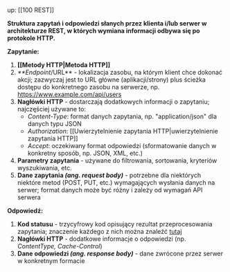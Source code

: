 up: [[100 REST]]

**Struktura zapytań i odpowiedzi słanych przez klienta i/lub serwer w architekturze REST, w których wymiana informacji odbywa się po protokole HTTP.**

**Zapytanie:**
1. **[[Metody HTTP|Metoda HTTP]]**
2. _**Endpoint_/URL** - lokalizacja zasobu, na którym klient chce dokonać akcji; zazwyczaj jest to URL główne (aplikacji/strony) plus ścieżka dostępu do konkretnego zasobu na serwerze, np. https://www.example.com/api/users
3. **Nagłówki HTTP** - dostarczają dodatkowych informacji o zapytaniu; najczęściej używane to:
	- _Content-Type_: format danych zapytania, np. "application/json" dla danych typu JSON
	- _Authorization_: [[Uwierzytelnienie zapytania HTTP|uwierzytelnienie zapytania HTTP]]
	- _Accept_: oczekiwany format odpowiedzi (sformatowanie danych w konkretny sposób, np. JSON, XML, etc.)
4. **Parametry zapytania** - używane do filtrowania, sortowania, kryteriów wyszukiwania, etc.
5. **Dane zapytania _(ang. request body)_** - potrzebne dla niektórych niektóre metod (POST, PUT, etc.) wymagających wysłania danych na serwer; format danych może być różny i zależy od wymagań API serwera

**Odpowiedź:**
1. **Kod statusu** - trzycyfrowy kod opisujący rezultat przeprocesowania zapytania; znaczenie każdego z nich można znaleźć [tutaj](https://developer.mozilla.org/en-US/docs/Web/HTTP/Status)
2. **Nagłówki HTTP** - dodatkowe informacje o odpowiedzi (np. _ContentType, Cache-Control_)
3. **Dane odpowiedzi _(ang. response body)_** - dane zwrócone przez serwer w konkretnym formacie
